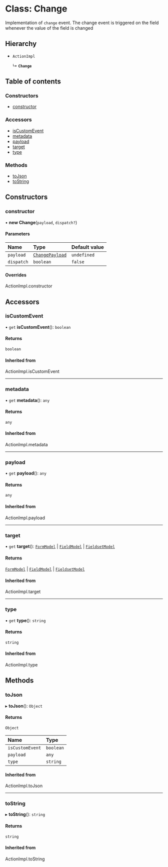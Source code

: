 # Class: Change

Implementation of `change` event. The change event is triggered on the field whenever the value of the field is changed

## Hierarchy

- `ActionImpl`

  ↳ **`Change`**

## Table of contents

### Constructors

- [constructor](Change.md#constructor)

### Accessors

- [isCustomEvent](Change.md#iscustomevent)
- [metadata](Change.md#metadata)
- [payload](Change.md#payload)
- [target](Change.md#target)
- [type](Change.md#type)

### Methods

- [toJson](Change.md#tojson)
- [toString](Change.md#tostring)

## Constructors

### constructor

• **new Change**(`payload`, `dispatch?`)

#### Parameters

| Name | Type | Default value |
| :------ | :------ | :------ |
| `payload` | [`ChangePayload`](../README.md#changepayload) | `undefined` |
| `dispatch` | `boolean` | `false` |

#### Overrides

ActionImpl.constructor

## Accessors

### isCustomEvent

• `get` **isCustomEvent**(): `boolean`

#### Returns

`boolean`

#### Inherited from

ActionImpl.isCustomEvent

___

### metadata

• `get` **metadata**(): `any`

#### Returns

`any`

#### Inherited from

ActionImpl.metadata

___

### payload

• `get` **payload**(): `any`

#### Returns

`any`

#### Inherited from

ActionImpl.payload

___

### target

• `get` **target**(): [`FormModel`](../interfaces/FormModel.md) \| [`FieldModel`](../interfaces/FieldModel.md) \| [`FieldsetModel`](../interfaces/FieldsetModel.md)

#### Returns

[`FormModel`](../interfaces/FormModel.md) \| [`FieldModel`](../interfaces/FieldModel.md) \| [`FieldsetModel`](../interfaces/FieldsetModel.md)

#### Inherited from

ActionImpl.target

___

### type

• `get` **type**(): `string`

#### Returns

`string`

#### Inherited from

ActionImpl.type

## Methods

### toJson

▸ **toJson**(): `Object`

#### Returns

`Object`

| Name | Type |
| :------ | :------ |
| `isCustomEvent` | `boolean` |
| `payload` | `any` |
| `type` | `string` |

#### Inherited from

ActionImpl.toJson

___

### toString

▸ **toString**(): `string`

#### Returns

`string`

#### Inherited from

ActionImpl.toString
